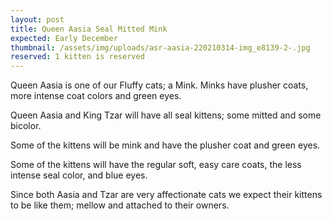 ```yaml
---
layout: post
title: Queen Aasia Seal Mitted Mink
expected: Early December
thumbnail: /assets/img/uploads/asr-aasia-220210314-img_e8139-2-.jpg
reserved: 1 kitten is reserved
---
```

Queen Aasia is one of our Fluffy cats; a Mink. Minks have plusher coats, more intense coat colors and green eyes. 

Queen Aasia and King Tzar will have all seal kittens; some mitted and some bicolor.

Some of the kittens will be mink and have the plusher coat and green eyes. 

Some of the kittens will have the regular soft, easy care coats,  the less intense seal color, and blue eyes. 

Since both Aasia and Tzar are very affectionate cats we expect their kittens to be like them; mellow and attached to their owners.